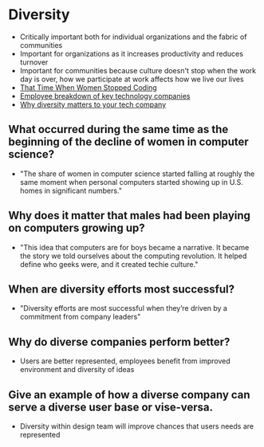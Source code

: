 # Diversity
 - Critically important both for individual organizations and the fabric of communities 
 - Important for organizations as it increases productivity and reduces turnover 
 - Important for communities because culture doesn't stop when the work day is over, how we participate at work affects how we live our lives
 - [That Time When Women Stopped Coding](https://www.npr.org/sections/money/2014/10/21/357629765/when-women-stopped-coding)
 - [Employee breakdown of key technology companies](https://informationisbeautiful.net/visualizations/diversity-in-tech/)
 - [Why diversity matters to your tech company](https://www.usatoday.com/story/tech/columnist/2015/07/21/why-diversity-matters-your-tech-company/30419871/)

## What occurred during the same time as the beginning of the decline of women in computer science?
- "The share of women in computer science started falling at roughly the same moment when personal computers started showing up in U.S. homes in significant numbers."
## Why does it matter that males had been playing on computers growing up?
- "This idea that computers are for boys became a narrative. It became the story we told ourselves about the computing revolution. It helped define who geeks were, and it created techie culture."
## When are diversity efforts most successful?
- "Diversity efforts are most successful when they’re driven by a commitment from company leaders"
## Why do diverse companies perform better?
- Users are better represented, employees benefit from improved environment and diversity of ideas
## Give an example of how a diverse company can serve a diverse user base or vise-versa.
- Diversity within design team will improve chances that users needs are represented 
